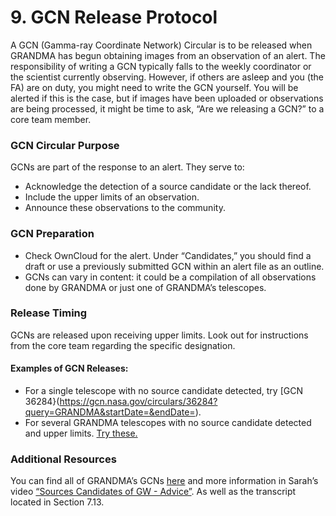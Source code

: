 # 9. GCN Release Protocol

A GCN (Gamma-ray Coordinate Network) Circular is to be released when GRANDMA has begun obtaining images from an observation of an alert. The responsibility of writing a GCN typically falls to the weekly coordinator or the scientist currently observing. However, if others are asleep and you (the FA) are on duty, you might need to write the GCN yourself. You will be alerted if this is the case, but if images have been uploaded or observations are being processed, it might be time to ask, “Are we releasing a GCN?” to a core team member.

### GCN Circular Purpose
GCNs are part of the response to an alert. They serve to:
- Acknowledge the detection of a source candidate or the lack thereof.
- Include the upper limits of an observation.
- Announce these observations to the community.

### GCN Preparation
- Check OwnCloud for the alert. Under “Candidates,” you should find a draft or use a previously submitted GCN within an alert file as an outline.
- GCNs can vary in content: it could be a compilation of all observations done by GRANDMA or just one of GRANDMA’s telescopes.

### Release Timing
GCNs are released upon receiving upper limits. Look out for instructions from the core team regarding the specific designation.

#### Examples of GCN Releases:
- For a single telescope with no source candidate detected, try [GCN 36284}(https://gcn.nasa.gov/circulars/36284?query=GRANDMA&startDate=&endDate=).
- For several GRANDMA telescopes with no source candidate detected and upper limits. [Try these.](https://gcn.nasa.gov/circulars/36299?query=GRANDMA&startDate=&endDate=)

### Additional Resources
You can find all of GRANDMA’s GCNs [here](https://gcn.nasa.gov/circulars?query=GRANDMA&startDate=&endDate=) and more information in Sarah’s video [“Sources Candidates of GW - Advice”](https://www.youtube.com/watch?v=u7M2Xhf2c5U&t=707s). As well as the transcript located in Section 7.13.

